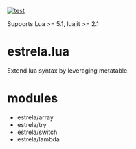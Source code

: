 [![test](https://github.com/uga-rosa/estrela.lua/actions/workflows/test.yml/badge.svg)](https://github.com/uga-rosa/estrela.lua/actions/workflows/test.yml)

Supports Lua >= 5.1, luajit >= 2.1

# estrela.lua

Extend lua syntax by leveraging metatable.

# modules

- estrela/array
- estrela/try
- estrela/switch
- estrela/lambda
